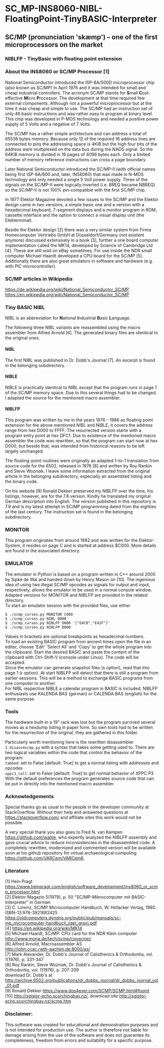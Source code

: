 # SC_MP-INS8060-NIBL-FloatingPoint-TinyBASIC-Interpreter

## SC/MP (pronunciation 'skæmp') – one of the first microprocessors on the market

### NIBLFP - TinyBasic with floating point extension

### About the INS8060 or SC/MP Processor [1]
National Semiconductor introduced the ISP-8A/500D microprocessor chip (also known as SC/MP) In April 1976 and it was intended for small and cheap industrial controllers. The acronym SC/MP stands for **S**mall **C**ost-effective **M**icro **P**rocessor. The development at that time required few external components. Although not a powerful microprocessor but at the time it was cheap and simple to use. The SC/MP had an instruction set of only 46 basic instructions and was rather easy to program at binary level. This chip was developed in P-MOS technology and needed a positive power supply of 5 Volts and a negative of 7 Volts.

The SC/MP has a rather simple architecture and can address a total of 65536 bytes memory. Because only 12 of the required 16 address lines are connected to pins the addressing space is 4KiB but the high four bits of the address were multiplexed on the data bus during the NADS signal. So the 64KiB memory is divided in 16 pages of 4096 bytes each. Only a limited number of memory reference instructions can cross a page boundary.

Later National Semiconductor introduced the SC/MP-II (with official names being first ISP-8A/600 and, later, INS8060) that was made in N-MOS technology and only needed a single 5 Volt power supply. Three of the signals on the SC/MP-II were logically inverted (i.e. BREQ became NBREQ) so the SC/MP-II is not 100% pin-compatible with the first SC/MP chip. 

In 1977 Elektor Magazine devoted a few issues to the SC/MP and the Elektor design came in two versions, a simple basic one and a version with a hexadecimal keyboard, 7-segment displays and a monitor program in ROM, cassette interface and the option to connect a visual display unit (the Elekterminal).

Beside the Elektor design [2] there was a very similar system from Firma Homecomputer Vertriebs GmbH at Düsseldorf/Germany (not existent anymore) discussed extensively in a book [3], further a one board computer implementation called the MK14, developed by Science of Cambridge Ltd [4]. These are still sold on eBay sometimes. For use inside the NDR small computer Michael Haardt developed a CPU board for the SC/MP [5]. Additionally there are also great emulators in software and hardware (e.g. with PIC microcontroller).

### SC/MP articles in Wikipedia
<https://de.wikipedia.org/wiki/National_Semiconductor_SC/MP></br>
<https://en.wikipedia.org/wiki/National_Semiconductor_SC/MP>

### Tiny BASIC NIBL

NIBL is an abbreviation for **N**ational **I**ndustrial **B**asic **L**anguage.

The following three NIBL variants are reassembled using the macro assembler from Alfred Arnold [6]. The generated binary files are identical to the original ones.

#### NIBL
The first NIBL was published in Dr. Dobb's Journal [7]. An excerpt is found in the belonging subdirectory.

#### NIBLE
NIBLE is practically identical to NIBL except that the program runs in page 1 of the SC/MP memory space. Due to this several things had to be changed. I adapted the source for the mentioned macro assembler.

#### NIBLFP
This program was written by me in the years 1976 - 1986 as floating point extension for the above mentioned NIBL and NIBLE, it covers the address range from hex D000 to FFFF. The resurrected version starte with a program entry point at hex DFC1. Due to existence of the mentioned macro assembler the code was rewritten, so that the program can start now at hex D000, but beside that, was intended from historical reasons to be left largely unchanged.

The floating-point routines were originally an adapted 1-to-1 translation from source code for the 6502, released in 1976 [8] and written by Roy Rankin and Steve Wozniak. I leave some information extracted from the original article in the belonging subdirectory, especially an assembled listing and the binary code.

On his website [9] Ronald Dekker preserved my NIBLFP over the time, his listings, however, are for the 7.8 version. Kindly he translated my original German description into English. The version published in this repository is 7.9 and is my latest attempt in SC/MP programming dated from the eighties of the last century. The instruction set is found in the belonging subdirectory. 

### MONITOR
This program originates from around 1982 and was written for the Elektor-System, it resides on page C and is started at address $C000. More details are found in the associated directory.

### EMULATOR
The emulator in Python is based on a program written in C++ around 2000 by Sipke de Wal and handed down by Henry Mason on [10]. The ingenious idea of using two illegal SC/MP opcodes as signals for output and input, respectively, allows the emulator to be used in a normal console window. Adapted versions for MONITOR and NIBLFP are provided in the related directory.</br>
To start an emulator session with the provided files, use either
```
$ ./scmp_curses.py MONITOR C000
$ ./scmp_curses.py NIBL 0000
$ ./scmp_curses.py NIBLFP D000 '["E4C0","E42F"]'
$ ./scmp_curses.py NIBLFP D000
```
Values in brackets are optional breakpoints as hexadecimal numbers.</br>
To load an existing BASIC program from ancient times open the file in an editor, choose 'Edit' 'Select All' and 'Copy' to get the whole program into the clipboard. Start the desired BASIC and paste the content of the clipboard with Ctrl-Shift-V (console under Linux). The code will be accepted.</br>
Since the emulator can generate snapshot files (s option), read that into page 1 (r option). At start NIBLFP will detect that there is still a program from earlier sessions. This will be a method to exchange BASIC programs from one computer to another.</br>
For NIBL respective NIBLE a calendar program in BASIC is included. NIBLFP enthusiasts use KALENDA.BAS (german) or CALENDA.BAS (english) for the same purpose.

### Tools
The hardware built-in a 19" rack was lost but the program survived several moves as a hexdump listing in paper form. So own tools had to be written for the resurrection of the original, they are gathered in this folder.

Particularly worth mentioning here is the rewritten disassembler `2_disass4scmp.py` with a syntax that takes some getting used to. There are two logical variables within the code that control the behavior of the program:</br>
  `tabbed`: set to False [default: True] to get a normal listing with addresses and opcodes</br>
  `xppc3_call`: set to False [default: True] to get normal behavior of XPPC P3</br>
With the default preferences the program generates source code that can be put in directly into the mentioned macro assembler.

### Acknowledgements
Special thanks go as usual to the people in the developer community at StackOverflow. Without their help and answered questions at <https://stackoverflow.com/> and affiliate sites this work would not be possible.

A very special thank you also goes to Fred N. van Kempen <https://github.com/waltje>, who expertly analyzed the NIBLFP assembly and gave crucial advice to reduce inconsistencies in the disassembled code. A completely rewritten, modernized and commented version will be available soon at his github repository for virtual archaeological computing <https://github.com/VARCem/VARCem8>.

### Literature

[1] Hein Pragt <https://www.heinpragt.com/english/software_development/ins8060_or_scmp_processor.html></br>
[2] Elektor Magazin 5(1979), p. 50 "SC/MP-Mikrocomputer mit BASIC-Interpreter" in German</br>
[3] C. Lorenz, SC/MP Microcomputer Handbuch, W. Hofacker Verlag, 1980 ISBN-13:978-3921682425</br>
<https://oldcomputers.dyndns.org/public/pub/manuals/sc-mp_microcomputer-handbuch_(ger_gray).pdf></br>
[4] <https://en.wikipedia.org/wiki/MK14></br>
[5] Michael Haardt, SC/MP: CPU card for the NDR Klein computer</br>
<http://www.moria.de/tech/scmp/cpuscmp/></br>
[6] Alfred Arnold, Macroassembler AS</br>
<http://john.ccac.rwth-aachen.de:8000/as/></br>
[7] Mark Alexander, Dr. Dobb's Journal of Calisthenics & Orthodontia, vol. 1(1976), p. 331-347</br>
[8] Roy Rankin, Steve Wozniak, Dr. Dobb's Journal of Calisthenics & Orthodontia, vol. 1(1976), p. 207-209</br>
download Dr. Dobb's at <http://archive.6502.org/publications/dr_dobbs_journal/dr_dobbs_journal_vol_01.pdf></br>
[9] Ronald Dekker <https://www.dos4ever.com/SCMP/SCMP.html#fpoint></br>
[10] <http://xgistor-echo.scorchingbay.nz/>, download site <http://xgistor-echo.scorchingbay.nz/scmp.htm>

### Disclaimer:
This software was created for educational and demonstration purposes and is not intended for production use. The author is therefore not liable for damage arising from the use of the software and does not guarantee its completeness, freedom from errors and suitability for a specific purpose.

